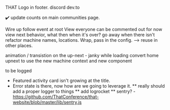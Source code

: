 THAT Logo in footer.
discord
dev.to

✔️ update counts on main communities page.

Wire up follow event at root
View everyone can be commented out for now
view next behavior, what then when it's over? go away when there isn't
refactor machine names, locations. Wrap, pass in the config. --> reuse in other places.

animation / transistion on the up-next - janky while loading
convert home upnext to use the new machine context and new component

to be logged

- Featured activity card isn't growing at the title.
- Error state is there, now how are we going to leverage it.
  ** really should add a proper logger to things
  ** add logrocket
  \*\* sentry? - https://github.com/ThatConference/that-website/blob/master/lib/sentry.js
